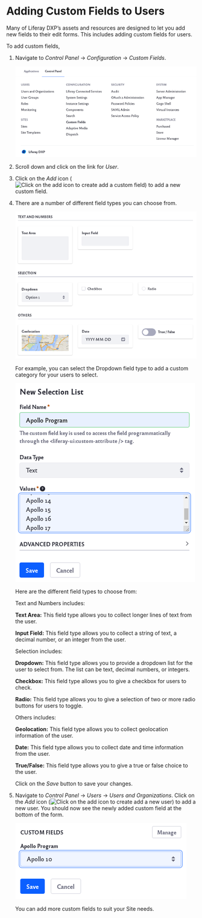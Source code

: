 # Adding Custom Fields to Users

Many of Liferay DXP’s assets and resources are designed to let you add new fields to their edit forms. This includes adding custom fields for users.

To add custom fields,

1. Navigate to *Control Panel* → *Configuration* → *Custom Fields*.

    ![Navigate to Custom Fields in the Control Panel](adding-custom-fields-to-users/images/01.png)

1. Scroll down and click on the link for *User*.

1. Click on the *Add* icon (![Click on the add icon to create add a custom field](../../images/icon-add.png)) to add a new custom field.

4. There are a number of different field types you can choose from.

    ![There are different field types you can choose from.](adding-custom-fields-to-users/images/02.png)

    For example, you can select the Dropdown field type to add a custom category for your users to select. 

    ![For example, you can select the Dropdown field type for your users to select.](adding-custom-fields-to-users/images/03.png)

    Here are the different field types to choose from:

    Text and Numbers includes:

    **Text Area:** This field type allows you to collect longer lines of text from the user.

    **Input Field:** This field type allows you to collect a string of text, a decimal number, or an integer from the user. 

    Selection includes:

    **Dropdown:** This field type allows you to provide a dropdown list for the user to select from. The list can be text, decimal numbers, or integers.

    **Checkbox:** This field type allows you to give a checkbox for users to check.

    **Radio:** This field type allows you to give a selection of two or more radio buttons for users to toggle.

    Others includes:

    **Geolocation:** This field type allows you to collect geolocation information of the user.

    **Date:** This field type allows you to collect date and time information from the user.

    **True/False:** This field type allows you to give a true or false choice to the user. 
    
    Click on the *Save* button to save your changes. 

1. Navigate to *Control Panel* → *Users* → *Users and Organizations*. Click on the *Add* icon (![Click on the add icon to create add a new user](../../images/icon-add.png)) to add a new user. You should now see the newly added custom field at the bottom of the form.

    ![New custom field is now visible when adding a new user](adding-custom-fields-to-users/images/04.png)

    You can add more custom fields to suit your Site needs.